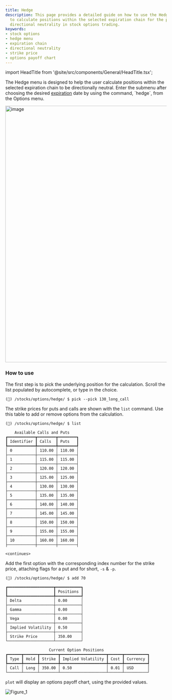 ```yaml
---
title: Hedge
description: This page provides a detailed guide on how to use the Hedge menu feature
  to calculate positions within the selected expiration chain for the purpose of achieving
  directional neutrality in stock options trading.
keywords:
- stock options
- hedge menu
- expiration chain
- directional neutrality
- strike price
- options payoff chart
---
```


import HeadTitle from '@site/src/components/General/HeadTitle.tsx';

<HeadTitle title="Hedge - Options - Stocks - Data Available | OpenBB Terminal Docs" />
The Hedge menu is designed to help the user calculate positions within the selected expiration chain to be directionally neutral. Enter the submenu after choosing the desired <a href="/terminal/reference/stocks/options/exp" target="_blank" rel="noreferrer noopener">expiration</a> date by using the command, `hedge`, from the Options menu.

<img width="800" alt="image" src="https://user-images.githubusercontent.com/46355364/218986900-da12b720-b7d9-4a80-9943-3060d7f79b62.png"></img>

### How to use

The first step is to pick the underlying position for the calculation. Scroll the list populated by autocomplete, or type in the choice.

```
(🦋) /stocks/options/hedge/ $ pick --pick 130_long_call
```

The strike prices for puts and calls are shown with the `list` command. Use this table to add or remove options from the calculation.

```
(🦋) /stocks/options/hedge/ $ list

    Available Calls and Puts
┏━━━━━━━━━━━━┳━━━━━━━━┳━━━━━━━━┓
┃ Identifier ┃ Calls  ┃ Puts   ┃
┡━━━━━━━━━━━━╇━━━━━━━━╇━━━━━━━━┩
│ 0          │ 110.00 │ 110.00 │
├────────────┼────────┼────────┤
│ 1          │ 115.00 │ 115.00 │
├────────────┼────────┼────────┤
│ 2          │ 120.00 │ 120.00 │
├────────────┼────────┼────────┤
│ 3          │ 125.00 │ 125.00 │
├────────────┼────────┼────────┤
│ 4          │ 130.00 │ 130.00 │
├────────────┼────────┼────────┤
│ 5          │ 135.00 │ 135.00 │
├────────────┼────────┼────────┤
│ 6          │ 140.00 │ 140.00 │
├────────────┼────────┼────────┤
│ 7          │ 145.00 │ 145.00 │
├────────────┼────────┼────────┤
│ 8          │ 150.00 │ 150.00 │
├────────────┼────────┼────────┤
│ 9          │ 155.00 │ 155.00 │
├────────────┼────────┼────────┤
│ 10         │ 160.00 │ 160.00 │
├────────────┼────────┼────────┤

<continues>
```

Add the first option with the corresponding index number for the strike price, attaching flags for a put and for short, `-s` & `-p`.

```
(🦋) /stocks/options/hedge/ $ add 70

┏━━━━━━━━━━━━━━━━━━━━┳━━━━━━━━━━━┓
┃                    ┃ Positions ┃
┡━━━━━━━━━━━━━━━━━━━━╇━━━━━━━━━━━┩
│ Delta              │ 0.00      │
├────────────────────┼───────────┤
│ Gamma              │ 0.00      │
├────────────────────┼───────────┤
│ Vega               │ 0.00      │
├────────────────────┼───────────┤
│ Implied Volatility │ 0.50      │
├────────────────────┼───────────┤
│ Strike Price       │ 350.00    │
└────────────────────┴───────────┘

                   Current Option Positions
┏━━━━━━┳━━━━━━┳━━━━━━━━┳━━━━━━━━━━━━━━━━━━━━┳━━━━━━┳━━━━━━━━━━┓
┃ Type ┃ Hold ┃ Strike ┃ Implied Volatility ┃ Cost ┃ Currency ┃
┡━━━━━━╇━━━━━━╇━━━━━━━━╇━━━━━━━━━━━━━━━━━━━━╇━━━━━━╇━━━━━━━━━━┩
│ Call │ Long │ 350.00 │ 0.50               │ 0.01 │ USD      │
└──────┴──────┴────────┴────────────────────┴──────┴──────────┘
```

`plot` will display an options payoff chart, using the provided values.

![Figure_1](https://user-images.githubusercontent.com/46355364/218987648-a5218bc4-8c27-49ce-9ca4-4275035d5525.png)
